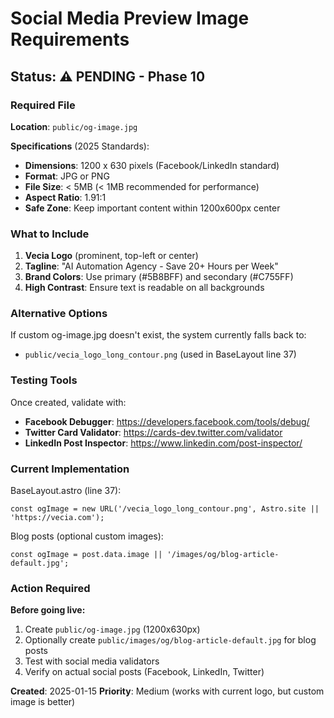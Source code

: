 # Social Media Preview Image Requirements

## Status: ⚠️ PENDING - Phase 10

### Required File

**Location**: `public/og-image.jpg`

**Specifications** (2025 Standards):
- **Dimensions**: 1200 x 630 pixels (Facebook/LinkedIn standard)
- **Format**: JPG or PNG
- **File Size**: < 5MB (< 1MB recommended for performance)
- **Aspect Ratio**: 1.91:1
- **Safe Zone**: Keep important content within 1200x600px center

### What to Include

1. **Vecia Logo** (prominent, top-left or center)
2. **Tagline**: "AI Automation Agency - Save 20+ Hours per Week"
3. **Brand Colors**: Use primary (#5B8BFF) and secondary (#C755FF)
4. **High Contrast**: Ensure text is readable on all backgrounds

### Alternative Options

If custom og-image.jpg doesn't exist, the system currently falls back to:
- `public/vecia_logo_long_contour.png` (used in BaseLayout line 37)

### Testing Tools

Once created, validate with:
- **Facebook Debugger**: https://developers.facebook.com/tools/debug/
- **Twitter Card Validator**: https://cards-dev.twitter.com/validator
- **LinkedIn Post Inspector**: https://www.linkedin.com/post-inspector/

### Current Implementation

BaseLayout.astro (line 37):
```astro
const ogImage = new URL('/vecia_logo_long_contour.png', Astro.site || 'https://vecia.com');
```

Blog posts (optional custom images):
```astro
const ogImage = post.data.image || '/images/og/blog-article-default.jpg';
```

### Action Required

**Before going live:**
1. Create `public/og-image.jpg` (1200x630px)
2. Optionally create `public/images/og/blog-article-default.jpg` for blog posts
3. Test with social media validators
4. Verify on actual social posts (Facebook, LinkedIn, Twitter)

**Created**: 2025-01-15
**Priority**: Medium (works with current logo, but custom image is better)
